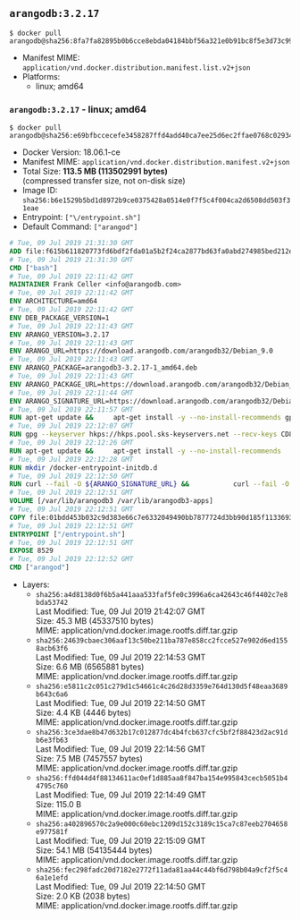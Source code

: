 ## `arangodb:3.2.17`

```console
$ docker pull arangodb@sha256:8fa7fa82895b0b6cce8ebda04184bbf56a321e0b91bc8f5e3d73c9919b7500c8
```

-	Manifest MIME: `application/vnd.docker.distribution.manifest.list.v2+json`
-	Platforms:
	-	linux; amd64

### `arangodb:3.2.17` - linux; amd64

```console
$ docker pull arangodb@sha256:e69bfbccecefe3458287ffd4add40ca7ee25d6ec2ffae0768c02934dd4e8e7a4
```

-	Docker Version: 18.06.1-ce
-	Manifest MIME: `application/vnd.docker.distribution.manifest.v2+json`
-	Total Size: **113.5 MB (113502991 bytes)**  
	(compressed transfer size, not on-disk size)
-	Image ID: `sha256:b6e1529b5bd1d8972b9ce0375428a0514e0f7f5c4f004ca2d6508dd503f31eae`
-	Entrypoint: `["\/entrypoint.sh"]`
-	Default Command: `["arangod"]`

```dockerfile
# Tue, 09 Jul 2019 21:31:30 GMT
ADD file:f615b611820773fd6bdf2fda01a5b2f24ca2877bd63fa0abd274985bed212e67 in / 
# Tue, 09 Jul 2019 21:31:30 GMT
CMD ["bash"]
# Tue, 09 Jul 2019 22:11:42 GMT
MAINTAINER Frank Celler <info@arangodb.com>
# Tue, 09 Jul 2019 22:11:42 GMT
ENV ARCHITECTURE=amd64
# Tue, 09 Jul 2019 22:11:42 GMT
ENV DEB_PACKAGE_VERSION=1
# Tue, 09 Jul 2019 22:11:43 GMT
ENV ARANGO_VERSION=3.2.17
# Tue, 09 Jul 2019 22:11:43 GMT
ENV ARANGO_URL=https://download.arangodb.com/arangodb32/Debian_9.0
# Tue, 09 Jul 2019 22:11:43 GMT
ENV ARANGO_PACKAGE=arangodb3-3.2.17-1_amd64.deb
# Tue, 09 Jul 2019 22:11:43 GMT
ENV ARANGO_PACKAGE_URL=https://download.arangodb.com/arangodb32/Debian_9.0/amd64/arangodb3-3.2.17-1_amd64.deb
# Tue, 09 Jul 2019 22:11:44 GMT
ENV ARANGO_SIGNATURE_URL=https://download.arangodb.com/arangodb32/Debian_9.0/amd64/arangodb3-3.2.17-1_amd64.deb.asc
# Tue, 09 Jul 2019 22:11:57 GMT
RUN apt-get update &&     apt-get install -y --no-install-recommends gpg dirmngr     &&     rm -rf /var/lib/apt/lists/*
# Tue, 09 Jul 2019 22:12:07 GMT
RUN gpg --keyserver hkps://hkps.pool.sks-keyservers.net --recv-keys CD8CB0F1E0AD5B52E93F41E7EA93F5E56E751E9B
# Tue, 09 Jul 2019 22:12:26 GMT
RUN apt-get update &&     apt-get install -y --no-install-recommends         libjemalloc1         ca-certificates         pwgen         curl         numactl     &&     rm -rf /var/lib/apt/lists/*
# Tue, 09 Jul 2019 22:12:28 GMT
RUN mkdir /docker-entrypoint-initdb.d
# Tue, 09 Jul 2019 22:12:50 GMT
RUN curl --fail -O ${ARANGO_SIGNATURE_URL} &&           curl --fail -O ${ARANGO_PACKAGE_URL} &&             gpg --verify ${ARANGO_PACKAGE}.asc &&     (echo arangodb3 arangodb3/password password test | debconf-set-selections) &&     (echo arangodb3 arangodb3/password_again password test | debconf-set-selections) &&     DEBIAN_FRONTEND="noninteractive" dpkg -i ${ARANGO_PACKAGE} &&     rm -rf /var/lib/arangodb3/* &&     sed -ri         -e 's!127\.0\.0\.1!0.0.0.0!g'         -e 's!^(file\s*=).*!\1 -!'         -e 's!^\s*uid\s*=.*!!'         /etc/arangodb3/arangod.conf     && chgrp 0 /var/lib/arangodb3 /var/lib/arangodb3-apps     && chmod 775 /var/lib/arangodb3 /var/lib/arangodb3-apps     &&     rm -f ${ARANGO_PACKAGE}*
# Tue, 09 Jul 2019 22:12:51 GMT
VOLUME [/var/lib/arangodb3 /var/lib/arangodb3-apps]
# Tue, 09 Jul 2019 22:12:51 GMT
COPY file:01bdd453b032c9d383e66c7e6332049490bb7877724d3bb90d185f11336934d2 in /entrypoint.sh 
# Tue, 09 Jul 2019 22:12:51 GMT
ENTRYPOINT ["/entrypoint.sh"]
# Tue, 09 Jul 2019 22:12:51 GMT
EXPOSE 8529
# Tue, 09 Jul 2019 22:12:52 GMT
CMD ["arangod"]
```

-	Layers:
	-	`sha256:a4d8138d0f6b5a441aaa533faf5fe0c3996a6ca42643c46f4402c7e8bda53742`  
		Last Modified: Tue, 09 Jul 2019 21:42:07 GMT  
		Size: 45.3 MB (45337510 bytes)  
		MIME: application/vnd.docker.image.rootfs.diff.tar.gzip
	-	`sha256:24639cbaec306aaf13c50be211ba787e858cc2fcce527e902d6ed1558acb63f6`  
		Last Modified: Tue, 09 Jul 2019 22:14:53 GMT  
		Size: 6.6 MB (6565881 bytes)  
		MIME: application/vnd.docker.image.rootfs.diff.tar.gzip
	-	`sha256:e5811c2c051c279d1c54661c4c26d28d3359e764d130d5f48eaa3689b643c6a6`  
		Last Modified: Tue, 09 Jul 2019 22:14:50 GMT  
		Size: 4.4 KB (4446 bytes)  
		MIME: application/vnd.docker.image.rootfs.diff.tar.gzip
	-	`sha256:3ce3dae8b47d632b17c012877dc4b4fcb637cfc5bf2f88423d2ac91db6e3fb63`  
		Last Modified: Tue, 09 Jul 2019 22:14:56 GMT  
		Size: 7.5 MB (7457557 bytes)  
		MIME: application/vnd.docker.image.rootfs.diff.tar.gzip
	-	`sha256:ffd044d4f88134611ac0ef1d885aa8f847ba154e995843cecb5051b44795c760`  
		Last Modified: Tue, 09 Jul 2019 22:14:49 GMT  
		Size: 115.0 B  
		MIME: application/vnd.docker.image.rootfs.diff.tar.gzip
	-	`sha256:a402896570c2a9e000c60ebc1209d152c3189c15ca7c87eeb2704658e977581f`  
		Last Modified: Tue, 09 Jul 2019 22:15:09 GMT  
		Size: 54.1 MB (54135444 bytes)  
		MIME: application/vnd.docker.image.rootfs.diff.tar.gzip
	-	`sha256:fec298fadc20d7182e2772f11ada81aa44c44bf6d798b04a9cf2f5c46a1e1efd`  
		Last Modified: Tue, 09 Jul 2019 22:14:50 GMT  
		Size: 2.0 KB (2038 bytes)  
		MIME: application/vnd.docker.image.rootfs.diff.tar.gzip
